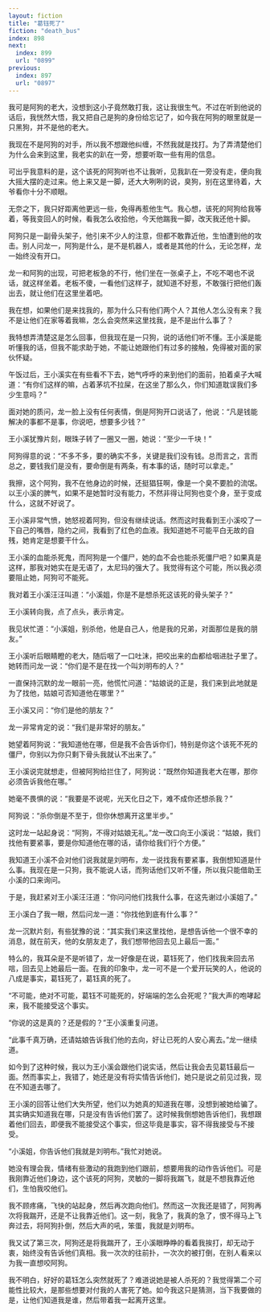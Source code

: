 ```yaml
---
layout: fiction
title: "葛钰死了"
fiction: "death_bus"
index: 898
next:
  index: 899
  url: "0899"
previous:
  index: 897
  url: "0897"
---
```

我可是阿狗的老大，没想到这小子竟然敢打我，这让我很生气。不过在听到他说的话后，我恍然大悟，我又把自己是狗的身份给忘记了，如今我在阿狗的眼里就是一只黑狗，并不是他的老大。

我现在不是阿狗的对手，所以我不想跟他纠缠，不然我就是找打。为了弄清楚他们为什么会来到这里，我老实的趴在一旁，想要听取一些有用的信息。

可出乎我意料的是，这个该死的阿狗听也不让我听，见我趴在一旁没有走，便向我大摇大摆的走过来。他上来又是一脚，还大大咧咧的说，臭狗，别在这里待着，大爷看你十分不顺眼。

无奈之下，我只好距离他更远一些，免得再惹他生气。我心想，该死的阿狗给我等着，等我变回人的时候，看我怎么收拾他，今天他踹我一脚，改天我还他十脚。

阿狗只是一副骨头架子，他引来不少人的注意，但都不敢靠近他，生怕遭到他的攻击。别人问龙一，阿狗是什么，是不是机器人，或者是其他的什么，无论怎样，龙一始终没有开口。

龙一和阿狗的出现，可把老板急的不行，他们坐在一张桌子上，不吃不喝也不说话，就这样坐着。老板不傻，一看他们这样子，就知道不好惹，不敢强行把他们轰出去，就让他们在这里坐着吧。

我在想，如果他们是来找我的，那为什么只有他们两个人？其他人怎么没有来？我不是让他们在家等着我嘛，怎么会突然来这里找我，是不是出什么事了？

我特想弄清楚这是怎么回事，但我现在是一只狗，说的话他们听不懂。王小溪是能听懂我的话，但我不能求助于她，不能让她跟他们有过多的接触，免得被对面的家伙怀疑。

午饭过后，王小溪实在有些看不下去，她气呼呼的来到他们的面前，拍着桌子大喊道：“有你们这样的嘛，占着茅坑不拉屎，在这坐了那么久，你们知道耽误我们多少生意吗？”

面对她的质问，龙一脸上没有任何表情，倒是阿狗开口说话了，他说：“凡是钱能解决的事都不是事，你说吧，想要多少钱？”

王小溪犹豫片刻，眼珠子转了一圈又一圈，她说：“至少一千块！”

阿狗得意的说：“不多不多，要的确实不多，关键是我们没有钱。总而言之，言而总之，要钱我们是没有，要命倒是有两条，有本事的话，随时可以拿走。”

我擦，这个阿狗，我不在他身边的时候，还挺猖狂啊，像是一个臭不要脸的流氓。以王小溪的脾气，如果不是她暂时没有能力，不然非得让阿狗也变个身，至于变成什么，这就不好说了。

王小溪非常气愤，她怒视着阿狗，但没有继续说话。然而这时我看到王小溪咬了一下自己的嘴唇，隐约之间，我看到了红色的血液。我知道她不可能平白无故的自残，她肯定是想要干什么。

王小溪的血能杀死鬼，而阿狗是一个僵尸，她的血不会也能杀死僵尸吧？如果真是这样，那我对她实在是无语了，太尼玛的强大了。我觉得有这个可能，所以我必须要阻止她，阿狗可不能死。

我对着王小溪汪汪叫道：“小溪姐，你是不是想杀死这该死的骨头架子？”

王小溪转向我，点了点头，表示肯定。

我见状忙道：“小溪姐，别杀他，他是自己人，他是我的兄弟，对面那位是我的朋友。”

王小溪听后眼睛瞪的老大，随后咽了一口吐沫，把咬出来的血都给咽进肚子里了。她转而问龙一说：“你们是不是在找一个叫刘明布的人？”

一直保持沉默的龙一眼前一亮，他慌忙问道：“姑娘说的正是，我们来到此地就是为了找他，姑娘可否知道他在哪里？”

王小溪又问：“你们是他的朋友？”

龙一非常肯定的说：“我们是非常好的朋友。”

她望着阿狗说：“我知道他在哪，但是我不会告诉你们，特别是你这个该死不死的僵尸，你别以为你只剩下骨头我就认不出来了。”

王小溪说完就想走，但被阿狗给拦住了，阿狗说：“既然你知道我老大在哪，那你必须告诉我他在哪。”

她毫不畏惧的说：“我要是不说呢，光天化日之下，难不成你还想杀我？”

阿狗说：“杀你倒是不至于，但你休想离开这里半步。”

这时龙一站起身说：“阿狗，不得对姑娘无礼。”龙一改口向王小溪说：“姑娘，我们找他有要紧事，要是你知道他在哪的话，请你给我们行个方便。”

我知道王小溪不会对他们说我就是刘明布，龙一说找我有要紧事，我倒想知道是什么事。我现在是一只狗，我不能说人话，而狗话他们又听不懂，所以我只能借助王小溪的口来询问。

于是，我赶紧对王小溪汪汪道：“你问问他们找我什么事，在这先谢过小溪姐了。”

王小溪白了我一眼，然后问龙一道：“你找他到底有什么事？”

龙一沉默片刻，有些犹豫的说：“其实我们来这里找他，是想告诉他一个很不幸的消息，就在前天，他的女朋友走了，我们想带他回去见上最后一面。”

特么的，我耳朵是不是听错了，龙一好像是在说，葛钰死了，他们找我来回去吊唁，回去见上她最后一面。在我的印象中，龙一可不是一个爱开玩笑的人，他说的八成是事实，葛钰死了，葛钰真的死了。

“不可能，绝对不可能，葛钰不可能死的，好端端的怎么会死呢？”我大声的咆哮起来，我不能接受这个事实。

“你说的这是真的？还是假的？”王小溪重复问道。

“此事千真万确，还请姑娘告诉我们他的去向，好让已死的人安心离去。”龙一继续道。

如今到了这种时候，我以为王小溪会跟他们说实话，然后让我会去见葛钰最后一面。然而事实上，我错了，她还是没有将实情告诉他们，她只是说之前见过我，现在不知道去哪了。

王小溪的回答让他们大失所望，他们以为她真的知道我在哪，没想到被她给骗了。其实确实知道我在哪，只是没有告诉他们罢了。这时候我倒想她告诉他们，我想跟着他们回去，即便我不能接受这个事实，但这毕竟是事实，容不得我接受与不接受。

“小溪姐，你告诉他们我就是刘明布。”我忙对她说。

她没有理会我，情绪有些激动的我跑到他们跟前，想要用我的动作告诉他们。可是我刚靠近他们身边，这个该死的阿狗，灵敏的一脚将我踹飞，就是不想我靠近他们，生怕我咬他们。

我不顾疼痛，飞快的站起身，然后再次跑向他们。然而这一次我还是错了，阿狗再次将我踹开，还是不让我靠近他们。这一刻，我急了，我真的急了，恨不得马上飞奔过去，将阿狗扑倒，然后大声的吼，笨蛋，我就是刘明布。

我又试了第三次，阿狗还是将我踹开了，王小溪眼睁睁的看着我挨打，却无动于衷，始终没有告诉他们真相。我一次次的往前扑，一次次的被打倒，在别人看来以为我一直想咬阿狗。

我不明白，好好的葛钰怎么突然就死了？难道说她是被人杀死的？我觉得第二个可能性比较大，是那些想要对付我的人害死了她。如今我这只是猜测，当下我要做的是，让他们知道我是谁，然后带着我一起离开这里。